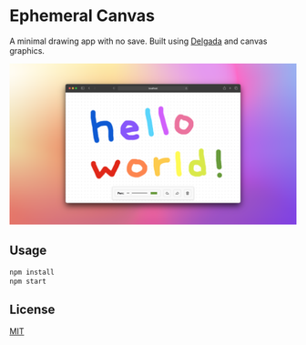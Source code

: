 # Ephemeral Canvas

A minimal drawing app with no save. Built using [Delgada](https://delgada.dev) and canvas graphics.

![Ephemeral canvas application screenshot](./assets/ephemeral-canvas.png)

## Usage

```
npm install
npm start
```

## License

[MIT](LICENSE)
